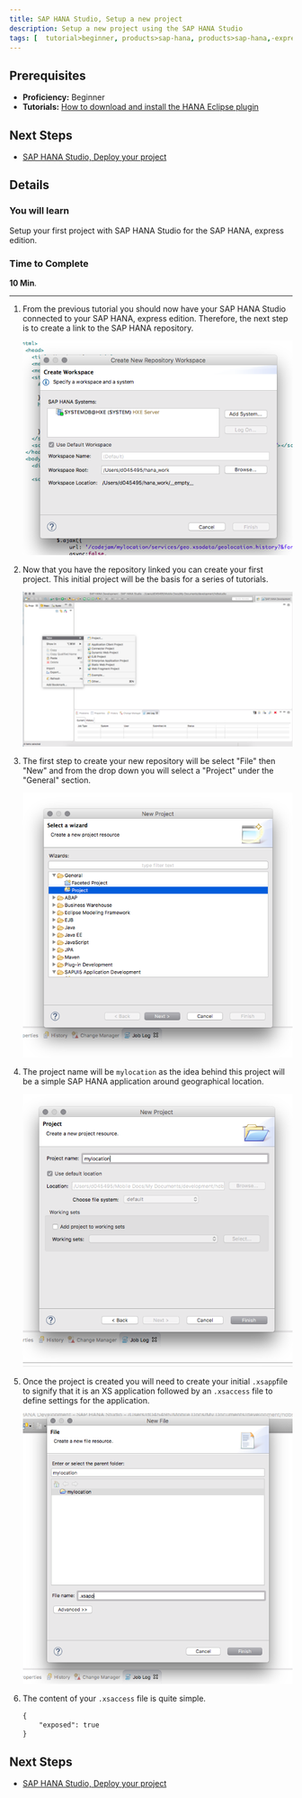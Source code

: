 ```yaml
---
title: SAP HANA Studio, Setup a new project
description: Setup a new project using the SAP HANA Studio
tags: [  tutorial>beginner, products>sap-hana, products>sap-hana,-express-edition, products>sap-hana-studio ]
---
```

## Prerequisites  
 - **Proficiency:** Beginner
 - **Tutorials:** [How to download and install the HANA Eclipse plugin](http://go.sap.com/developer/how-tos/hxe-howto-eclipse.html)

## Next Steps
 - [SAP HANA Studio, Deploy your project](http://go.sap.com/developer/tutorials/studio-deploy-project.html)

## Details
### You will learn  
Setup your first project with SAP HANA Studio for the SAP HANA, express edition.

### Time to Complete
**10 Min**.

---

1. From the previous tutorial you should now have your SAP HANA Studio connected to your SAP HANA, express edition. Therefore, the next step is to create a link to the SAP HANA repository.
	
	![connect repo](0.png)
	
2. Now that you have the repository linked you can create your first project. This initial project will be the basis for a series of tutorials.

	![new project](1.png)

3. The first step to create your new repository will be select "File" then "New" and from the drop down you will select a "Project" under the "General" section.

	![project name](2.png)

4. The project name will be `mylocation` as the idea behind this project will be a simple SAP HANA application around geographical location.

	![project](3.png)

5. Once the project is created you will need to create your initial `.xsapp`file to signify that it is an XS application followed by an `.xsaccess` file to define settings for the application.

	![new files](4.png)

6. The content of your `.xsaccess` file is quite simple.

	```
	{
		"exposed": true
	}
	```

## Next Steps
- [SAP HANA Studio, Deploy your project](http://go.sap.com/developer/tutorials/studio-deploy-project.html)
